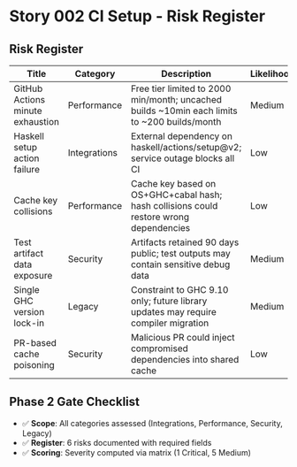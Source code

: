 # Story 002 CI Setup - Risk Register

## Risk Register

| Title | Category | Description | Likelihood | Impact | Severity | Status |
|---|---|---|---|---|---|---|
| GitHub Actions minute exhaustion | Performance | Free tier limited to 2000 min/month; uncached builds ~10min each limits to ~200 builds/month | Medium | High | Critical | Assessed |
| Haskell setup action failure | Integrations | External dependency on haskell/actions/setup@v2; service outage blocks all CI | Low | High | Medium | Assessed |
| Cache key collisions | Performance | Cache key based on OS+GHC+cabal hash; hash collisions could restore wrong dependencies | Low | High | Medium | Assessed |
| Test artifact data exposure | Security | Artifacts retained 90 days public; test outputs may contain sensitive debug data | Medium | Medium | Medium | Assessed |
| Single GHC version lock-in | Legacy | Constraint to GHC 9.10 only; future library updates may require compiler migration | Medium | Medium | Medium | Assessed |
| PR-based cache poisoning | Security | Malicious PR could inject compromised dependencies into shared cache | Low | High | Medium | Assessed |

## Phase 2 Gate Checklist

- ✅ **Scope**: All categories assessed (Integrations, Performance, Security, Legacy)
- ✅ **Register**: 6 risks documented with required fields
- ✅ **Scoring**: Severity computed via matrix (1 Critical, 5 Medium)